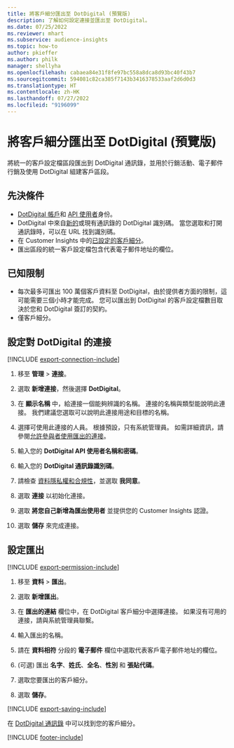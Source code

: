 ```yaml
---
title: 將客戶細分匯出至 DotDigital (預覽版)
description: 了解如何設定連接並匯出至 DotDigital。
ms.date: 07/25/2022
ms.reviewer: mhart
ms.subservice: audience-insights
ms.topic: how-to
author: pkieffer
ms.author: philk
manager: shellyha
ms.openlocfilehash: cabaea84e31f8fe97bc558a8dca8d93bc40f43b7
ms.sourcegitcommit: 594081c82ca385f7143b3416378533aaf2d6d0d3
ms.translationtype: HT
ms.contentlocale: zh-HK
ms.lasthandoff: 07/27/2022
ms.locfileid: "9196099"
---
```

# <a name="export-segments-to-dotdigital-preview"></a>將客戶細分匯出至 DotDigital (預覽版)

將統一的客戶設定檔區段匯出到 DotDigital 通訊錄，並用於行銷活動、電子郵件行銷及使用 DotDigital 組建客戶區段。

## <a name="prerequisites"></a>先決條件

- [DotDigital 帳戶](https://dotdigital.com/)和 [API 使用者](https://support.dotdigital.com/hc/articles/115001718730-How-do-I-create-an-API-user)身份。
- DotDigital 中來自[新的](https://support.dotdigital.com/hc/articles/212211968-Creating-an-address-book)或現有通訊錄的 DotDigital 識別碼。 當您選取和打開通訊錄時，可以在 URL 找到識別碼。
- 在 Customer Insights 中的[已設定的客戶細分](segments.md)。
- 匯出區段的統一客戶設定檔包含代表電子郵件地址的欄位。

## <a name="known-limitations"></a>已知限制

- 每次最多可匯出 100 萬個客戶資料至 DotDigital，由於提供者方面的限制，這可能需要三個小時才能完成。 您可以匯出到 DotDigital 的客戶設定檔數目取決於您和 DotDigital 簽訂的契約。
- 僅客戶細分。

## <a name="set-up-connection-to-dotdigital"></a>設定對 DotDigital 的連接

[!INCLUDE [export-connection-include](includes/export-connection-admn.md)]

1. 移至 **管理** > **連接**。

1. 選取 **新增連接**，然後選擇 **DotDigital**。

1. 在 **顯示名稱** 中，給連接一個能夠辨識的名稱。 連接的名稱與類型能說明此連接。 我們建議您選取可以說明此連接用途和目標的名稱。

1. 選擇可使用此連接的人員。 根據預設，只有系統管理員。 如需詳細資訊，請參閱[允許參與者使用匯出的連接](connections.md#allow-contributors-to-use-a-connection-for-exports)。

1. 輸入您的 **DotDigital API 使用者名稱和密碼**。

1. 輸入您的 **DotDigital 通訊錄識別碼**。

1. 請檢查 [資料隱私權和合規性](connections.md#data-privacy-and-compliance)，並選取 **我同意**。

1. 選取 **連接** 以初始化連接。

1. 選取 **將您自己新增為匯出使用者** 並提供您的 Customer Insights 認證。

1. 選取 **儲存** 來完成連接。

## <a name="configure-an-export"></a>設定匯出

[!INCLUDE [export-permission-include](includes/export-permission.md)]

1. 移至 **資料** > **匯出**。

1. 選取 **新增匯出**。

1. 在 **匯出的連結** 欄位中，在 DotDigital 客戶細分中選擇連接。 如果沒有可用的連接，請與系統管理員聯繫。

1. 輸入匯出的名稱。

1. 請在 **資料相符** 分段的 **電子郵件** 欄位中選取代表客戶電子郵件地址的欄位。

1. (可選) 匯出 **名字**、**姓氏**、**全名**、**性別** 和 **張貼代碼**。

1. 選取您要匯出的客戶細分。

1. 選取 **儲存**。

[!INCLUDE [export-saving-include](includes/export-saving.md)]

在 [DotDigital 通訊錄](https://support.dotdigital.com/hc/articles/212211968-Creating-an-address-book) 中可以找到您的客戶細分。

[!INCLUDE [footer-include](includes/footer-banner.md)]

